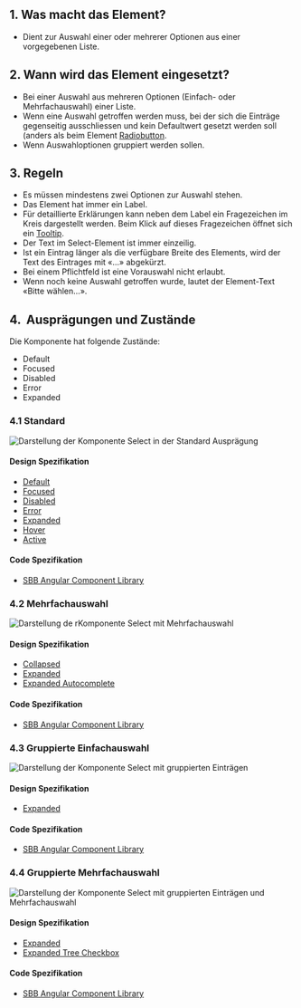 ## 1. Was macht das Element? 
* Dient zur Auswahl einer oder mehrerer Optionen aus einer vorgegebenen Liste.

## 2. Wann wird das Element eingesetzt?
* Bei einer Auswahl aus mehreren Optionen (Einfach- oder Mehrfachauswahl) einer Liste.
* Wenn eine Auswahl getroffen werden muss, bei der sich die Einträge gegenseitig ausschliessen und kein Defaultwert gesetzt werden soll (anders als beim Element [Radiobutton](https://digital.sbb.ch/de/webapps/components/radiobutton).
* Wenn Auswahloptionen gruppiert werden sollen.

## 3. Regeln
* Es müssen mindestens zwei Optionen zur Auswahl stehen.
* Das Element hat immer ein Label.
* Für detaillierte Erklärungen kann neben dem Label ein Fragezeichen im Kreis dargestellt werden. Beim Klick auf dieses Fragezeichen öffnet sich ein [Tooltip](https://digital.sbb.ch/de/webapps/components/tooltip).
* Der Text im Select-Element ist immer einzeilig.
* Ist ein Eintrag länger als die verfügbare Breite des Elements, wird der Text des Eintrages mit «...» abgekürzt.
* Bei einem Pflichtfeld ist eine Vorauswahl nicht erlaubt.
* Wenn noch keine Auswahl getroffen wurde, lautet der Element-Text «Bitte wählen...».

## 4.  Ausprägungen und Zustände
Die Komponente hat folgende Zustände:
- Default
- Focused
- Disabled
- Error
- Expanded

### 4.1 Standard
![Darstellung der Komponente Select in der Standard Ausprägung](https://raw.githubusercontent.com/sbb-design-systems/sbb-design-system/master/webapp/components/select/images/select_default.png 'class: image')

#### Design Spezifikation
* [Default](https://sbb.invisionapp.com/d/main#/console/17140415/355347615/inspect)
* [Focused](https://sbb.invisionapp.com/d/main#/console/17140415/355347616/inspect)
* [Disabled](https://sbb.invisionapp.com/d/main#/console/17140415/355347617/inspect)
* [Error](https://sbb.invisionapp.com/d/main#/console/17140415/355347618/inspect)
* [Expanded](https://sbb.invisionapp.com/d/main#/console/17140415/355347619/inspect)
* [Hover](https://sbb.invisionapp.com/d/main#/console/17140415/355347620/inspect)
* [Active](https://sbb.invisionapp.com/d/main#/console/17140415/355347621/inspect)

#### Code Spezifikation
* [SBB Angular Component Library](https://sbb-angular.app.sbb.ch/latest/business/components/select)


### 4.2 Mehrfachauswahl 
![Darstellung de rKomponente Select mit Mehrfachauswahl](https://raw.githubusercontent.com/sbb-design-systems/sbb-design-system/master/webapp/components/select/images/select_multi.png 'class: image')

#### Design Spezifikation
* [Collapsed](https://sbb.invisionapp.com/d/main#/console/17140415/355347622/inspect)
* [Expanded](https://sbb.invisionapp.com/d/main#/console/17140415/355347623/inspect)
* [Expanded Autocomplete](https://sbb.invisionapp.com/d/main#/console/17140415/371074705/inspect)

#### Code Spezifikation
* [SBB Angular Component Library](https://sbb-angular.app.sbb.ch/latest/business/components/select)


### 4.3 Gruppierte Einfachauswahl
![Darstellung der Komponente Select mit gruppierten Einträgen](https://raw.githubusercontent.com/sbb-design-systems/sbb-design-system/master/webapp/components/select/images/select_grouped_single.png 'class: image')

#### Design Spezifikation
* [Expanded](https://sbb.invisionapp.com/d/main#/console/17140415/355347624/inspect)

#### Code Spezifikation
* [SBB Angular Component Library](https://sbb-angular.app.sbb.ch/latest/business/components/select)


### 4.4 Gruppierte Mehrfachauswahl
![Darstellung der Komponente Select mit gruppierten Einträgen und Mehrfachauswahl](https://raw.githubusercontent.com/sbb-design-systems/sbb-design-system/master/webapp/components/select/images/select_grouped_multi.png 'class: image')

#### Design Spezifikation
* [Expanded](https://sbb.invisionapp.com/d/main#/console/17140415/355347625/inspect)
* [Expanded Tree Checkbox](https://sbb.invisionapp.com/d/main#/console/17140415/371074670/inspect)

#### Code Spezifikation
* [SBB Angular Component Library](https://sbb-angular.app.sbb.ch/latest/business/components/select)
